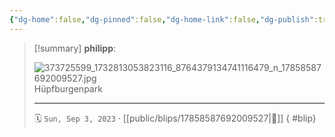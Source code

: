```yaml
---
{"dg-home":false,"dg-pinned":false,"dg-home-link":false,"dg-publish":true,"type":"blip","disabled rules":["yaml-title","yaml-title-alias","file-name-heading"],"title":"philipp on instagram @ 2023-09-03","created-date":"2023-09-03T14:00:00","updated-date":"2025-05-02T17:43:07","dg-path":"blips/17858587692009527.md","permalink":"/blips/17858587692009527/","dgPassFrontmatter":true}
---
```


> [!summary] **philipp**:
>
> ![373725599_1732813053823116_8764379134741116479_n_17858587692009527.jpg](/img/user/attachments/373725599_1732813053823116_8764379134741116479_n_17858587692009527.jpg)
> Hüpfburgenpark
> - - -
>
> 🗓️ `Sun, Sep 3, 2023` · [[public/blips/17858587692009527\|🔗]]
{ #blip}

